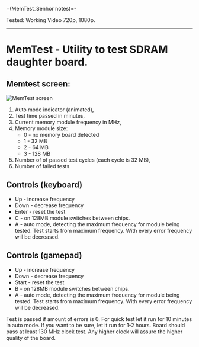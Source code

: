 =(MemTest_Senhor notes)=-

Tested: Working Video 720p, 1080p.

___
# MemTest - Utility to test SDRAM daughter board.

## Memtest screen:

![MemTest screen](img/memtest.png)

 1. Auto mode indicator (animated),
 2. Test time passed in minutes,
 3. Current memory module frequency in MHz,
 4. Memory module size:
    * 0 - no memory board detected
    * 1 - 32 MB
    * 2 - 64 MB
    * 3 - 128 MB
 5. Number of of passed test cycles (each cycle is 32 MB),
 6. Number of failed tests.

## Controls (keyboard)
* Up - increase frequency
* Down - decrease frequency
* Enter - reset the test
* C - on 128MB module switches between chips.
* A - auto mode, detecting the maximum frequency for module being tested. Test starts from maximum frequency.
With every error frequency will be decreased.

## Controls (gamepad)
* Up - increase frequency
* Down - decrease frequency
* Start - reset the test
* B - on 128MB module switches between chips.
* A - auto mode, detecting the maximum frequency for module being tested. Test starts from maximum frequency.
With every error frequency will be decreased.

Test is passed if amount of errors is 0. For quick test let it run for 10 minutes in auto mode. If you want to be sure, let it run for 1-2 hours.
Board should pass at least 130 MHz clock test. Any higher clock will assure the higher quality of the board.
